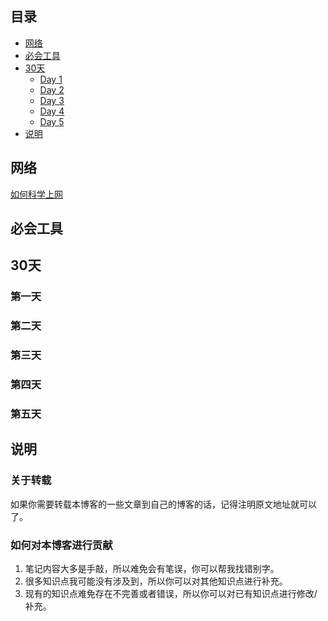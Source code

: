 
## 目录

- [网络](#网络)
- [必会工具](#必会工具)
- [30天](#30天)
    - [Day 1](#1)
    - [Day 2](#2)
    - [Day 3](#3)
    - [Day 4](#4)
    - [Day 5](#5)
- [说明](#说明)

## 网络

[如何科学上网](docs/network/科学上网.md)


## 必会工具

## 30天

### 第一天

### 第二天

### 第三天

### 第四天

### 第五天

## 说明

### 关于转载

如果你需要转载本博客的一些文章到自己的博客的话，记得注明原文地址就可以了。

### 如何对本博客进行贡献

1. 笔记内容大多是手敲，所以难免会有笔误，你可以帮我找错别字。
2. 很多知识点我可能没有涉及到，所以你可以对其他知识点进行补充。
3. 现有的知识点难免存在不完善或者错误，所以你可以对已有知识点进行修改/补充。




